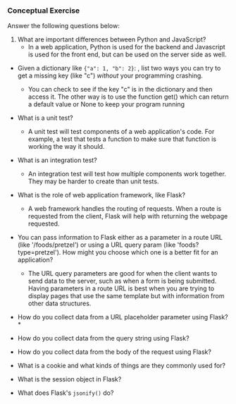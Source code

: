 ### Conceptual Exercise

Answer the following questions below:

1. What are important differences between Python and JavaScript?
   * In a web application, Python is used for the backend and Javascript is used for the front end, but can be used on the server side as well. 

- Given a dictionary like ``{"a": 1, "b": 2}``: , list two ways you
  can try to get a missing key (like "c") *without* your programming
  crashing.
  * You can check to see if the key "c" is in the dictionary and then access it. The other way is to use the function get() which can return a default value or None to keep your program running

- What is a unit test?
  * A unit test will test components of a web application's code. For example, a test that tests a function to make sure that function is working the way it should.

- What is an integration test?
  * An integration test will test how multiple components work together. They may be harder to create than unit tests.

- What is the role of web application framework, like Flask?
  * A web framework handles the routing of requests. When a route is requested from the client, Flask will help with returning the webpage requested.

- You can pass information to Flask either as a parameter in a route URL
  (like '/foods/pretzel') or using a URL query param (like
  'foods?type=pretzel'). How might you choose which one is a better fit
  for an application?
  * The URL query parameters are good for when the client wants to send data to the server, such as when a form is being submitted. Having parameters in a route URL is best when you are trying to display pages that use the same template but with information from other data structures. 

- How do you collect data from a URL placeholder parameter using Flask?
  *
- How do you collect data from the query string using Flask?

- How do you collect data from the body of the request using Flask?

- What is a cookie and what kinds of things are they commonly used for?

- What is the session object in Flask?

- What does Flask's `jsonify()` do?
